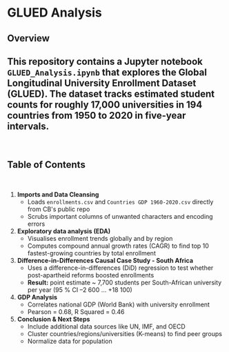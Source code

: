 # GLUED Analysis

## Overview

This repository contains a Jupyter notebook `GLUED_Analysis.ipynb` that explores the **Global Longitudinal University Enrollment Dataset (GLUED)**. The dataset tracks estimated student counts for roughly 17,000 universities in 194 countries from 1950 to 2020 in five-year intervals. 
 
---
 
## Table of Contents
 
1. **Imports and Data Cleansing** 
    *  Loads `enrollments.csv` and `Countries GDP 1960-2020.csv` directly from CB's public repo
    * Scrubs important columns of unwanted characters and encoding errors
 
2. **Exploratory data analysis (EDA)** 
    * Visualises enrollment trends globally and by region
    * Computes compound annual growth rates (CAGR) to find top 10 fastest-growing countries by total enrollment
 
3. **Difference-in-Differences Causal Case Study - South Africa** 
    * Uses a difference-in-differences (DiD) regression to test whether post-apartheid reforms boosted enrollments 
    * **Result:** point estimate ~ 7,700 students per South-African university per year (95 % CI –2 600 … +18 100)
 
4. **GDP Analysis** 
    * Correlates national GDP (World Bank) with university enrollment 
    * Pearson = 0.68, R Squared = 0.46
 
5. **Conclusion & Next Steps** 
    * Include additional data sources like UN, IMF, and OECD
    * Cluster countries/regions/universities (K-means) to find peer groups 
    * Normalize data for population
 